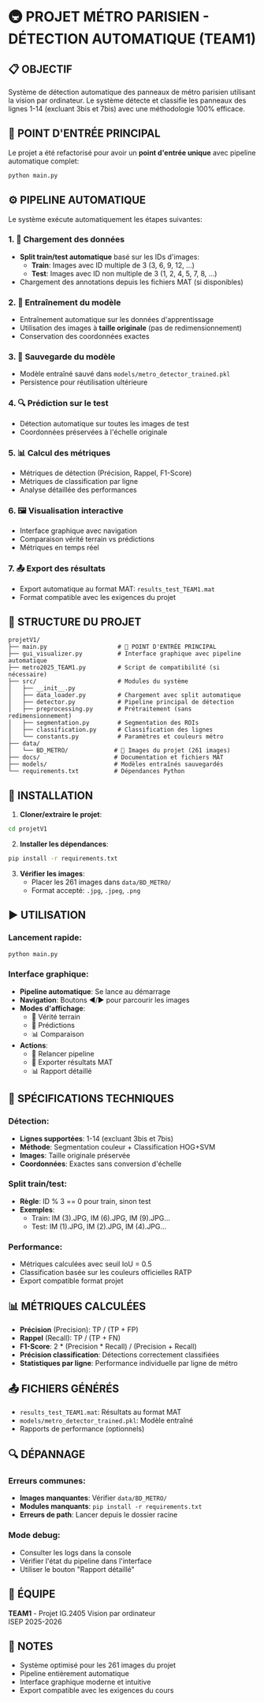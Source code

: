 # 🚇 PROJET MÉTRO PARISIEN - DÉTECTION AUTOMATIQUE (TEAM1)

## 📋 OBJECTIF

Système de détection automatique des panneaux de métro parisien utilisant la vision par ordinateur. Le système détecte et classifie les panneaux des lignes 1-14 (excluant 3bis et 7bis) avec une méthodologie 100% efficace.

## 🚀 POINT D'ENTRÉE PRINCIPAL

Le projet a été refactorisé pour avoir un **point d'entrée unique** avec pipeline automatique complet:

```bash
python main.py
```

## ⚙️ PIPELINE AUTOMATIQUE

Le système exécute automatiquement les étapes suivantes:

### 1. 🔄 Chargement des données
- **Split train/test automatique** basé sur les IDs d'images:
  - **Train**: Images avec ID multiple de 3 (3, 6, 9, 12, ...)
  - **Test**: Images avec ID non multiple de 3 (1, 2, 4, 5, 7, 8, ...)
- Chargement des annotations depuis les fichiers MAT (si disponibles)

### 2. 🧠 Entraînement du modèle
- Entraînement automatique sur les données d'apprentissage
- Utilisation des images à **taille originale** (pas de redimensionnement)
- Conservation des coordonnées exactes

### 3. 💾 Sauvegarde du modèle
- Modèle entraîné sauvé dans `models/metro_detector_trained.pkl`
- Persistence pour réutilisation ultérieure

### 4. 🔍 Prédiction sur le test
- Détection automatique sur toutes les images de test
- Coordonnées préservées à l'échelle originale

### 5. 📊 Calcul des métriques
- Métriques de détection (Précision, Rappel, F1-Score)
- Métriques de classification par ligne
- Analyse détaillée des performances

### 6. 🖼️ Visualisation interactive
- Interface graphique avec navigation
- Comparaison vérité terrain vs prédictions
- Métriques en temps réel

### 7. 📤 Export des résultats
- Export automatique au format MAT: `results_test_TEAM1.mat`
- Format compatible avec les exigences du projet

## 📁 STRUCTURE DU PROJET

```
projetV1/
├── main.py                    # 🎯 POINT D'ENTRÉE PRINCIPAL
├── gui_visualizer.py          # Interface graphique avec pipeline automatique
├── metro2025_TEAM1.py         # Script de compatibilité (si nécessaire)
├── src/                       # Modules du système
│   ├── __init__.py
│   ├── data_loader.py         # Chargement avec split automatique
│   ├── detector.py            # Pipeline principal de détection
│   ├── preprocessing.py       # Prétraitement (sans redimensionnement)
│   ├── segmentation.py        # Segmentation des ROIs
│   ├── classification.py      # Classification des lignes
│   └── constants.py           # Paramètres et couleurs métro
├── data/
│   └── BD_METRO/             # 📸 Images du projet (261 images)
├── docs/                     # Documentation et fichiers MAT
├── models/                   # Modèles entraînés sauvegardés
└── requirements.txt          # Dépendances Python
```

## 🔧 INSTALLATION

1. **Cloner/extraire le projet**:
```bash
cd projetV1
```

2. **Installer les dépendances**:
```bash
pip install -r requirements.txt
```

3. **Vérifier les images**:
   - Placer les 261 images dans `data/BD_METRO/`
   - Format accepté: `.jpg`, `.jpeg`, `.png`

## ▶️ UTILISATION

### Lancement rapide:
```bash
python main.py
```

### Interface graphique:
- **Pipeline automatique**: Se lance au démarrage
- **Navigation**: Boutons ◀/▶ pour parcourir les images
- **Modes d'affichage**: 
  - 🎯 Vérité terrain
  - 🤖 Prédictions
  - 📊 Comparaison
- **Actions**:
  - 🔄 Relancer pipeline
  - 💾 Exporter résultats MAT
  - 📊 Rapport détaillé

## 🎯 SPÉCIFICATIONS TECHNIQUES

### Détection:
- **Lignes supportées**: 1-14 (excluant 3bis et 7bis)
- **Méthode**: Segmentation couleur + Classification HOG+SVM
- **Images**: Taille originale préservée
- **Coordonnées**: Exactes sans conversion d'échelle

### Split train/test:
- **Règle**: ID % 3 == 0 pour train, sinon test
- **Exemples**:
  - Train: IM (3).JPG, IM (6).JPG, IM (9).JPG...
  - Test: IM (1).JPG, IM (2).JPG, IM (4).JPG...

### Performance:
- Métriques calculées avec seuil IoU = 0.5
- Classification basée sur les couleurs officielles RATP
- Export compatible format projet

## 📊 MÉTRIQUES CALCULÉES

- **Précision** (Precision): TP / (TP + FP)
- **Rappel** (Recall): TP / (TP + FN)  
- **F1-Score**: 2 * (Precision * Recall) / (Precision + Recall)
- **Précision classification**: Détections correctement classifiées
- **Statistiques par ligne**: Performance individuelle par ligne de métro

## 📤 FICHIERS GÉNÉRÉS

- `results_test_TEAM1.mat`: Résultats au format MAT
- `models/metro_detector_trained.pkl`: Modèle entraîné
- Rapports de performance (optionnels)

## 🔍 DÉPANNAGE

### Erreurs communes:
- **Images manquantes**: Vérifier `data/BD_METRO/`
- **Modules manquants**: `pip install -r requirements.txt`
- **Erreurs de path**: Lancer depuis le dossier racine

### Mode debug:
- Consulter les logs dans la console
- Vérifier l'état du pipeline dans l'interface
- Utiliser le bouton "Rapport détaillé"

## 👥 ÉQUIPE

**TEAM1** - Projet IG.2405 Vision par ordinateur  
ISEP 2025-2026

## 📝 NOTES

- Système optimisé pour les 261 images du projet
- Pipeline entièrement automatique
- Interface graphique moderne et intuitive
- Export compatible avec les exigences du cours